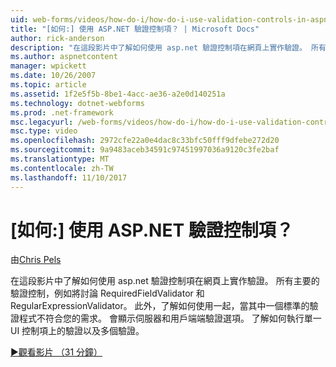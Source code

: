```yaml
---
uid: web-forms/videos/how-do-i/how-do-i-use-validation-controls-in-aspnet
title: "[如何:] 使用 ASP.NET 驗證控制項？ | Microsoft Docs"
author: rick-anderson
description: "在這段影片中了解如何使用 asp.net 驗證控制項在網頁上實作驗證。 所有主要的驗證控制這類..."
ms.author: aspnetcontent
manager: wpickett
ms.date: 10/26/2007
ms.topic: article
ms.assetid: 1f2e5f5b-8be1-4acc-ae36-a2e0d140251a
ms.technology: dotnet-webforms
ms.prod: .net-framework
msc.legacyurl: /web-forms/videos/how-do-i/how-do-i-use-validation-controls-in-aspnet
msc.type: video
ms.openlocfilehash: 2972cfe22a0e4dac8c33bfc50fff9dfebe272d20
ms.sourcegitcommit: 9a9483aceb34591c97451997036a9120c3fe2baf
ms.translationtype: MT
ms.contentlocale: zh-TW
ms.lasthandoff: 11/10/2017
---
```

<a name="how-do-i--use-validation-controls-in-aspnet"></a>[如何:] 使用 ASP.NET 驗證控制項？
====================
由[Chris Pels](https://twitter.com/chrispels)

在這段影片中了解如何使用 asp.net 驗證控制項在網頁上實作驗證。 所有主要的驗證控制，例如將討論 RequiredFieldValidator 和 RegularExpressionValidator。 此外，了解如何使用一起，當其中一個標準的驗證程式不符合您的需求。 會顯示伺服器和用戶端端驗證選項。 了解如何執行單一 UI 控制項上的驗證以及多個驗證。

[&#9654;觀看影片 （31 分鐘）](https://channel9.msdn.com/Blogs/ASP-NET-Site-Videos/how-do-i-use-validation-controls-in-aspnet)
